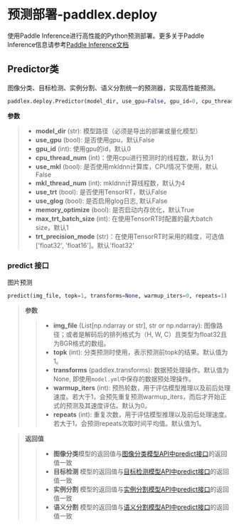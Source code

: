 # 预测部署-paddlex.deploy

使用Paddle Inference进行高性能的Python预测部署。更多关于Paddle Inference信息请参考[Paddle Inference文档](https://paddle-inference.readthedocs.io/en/latest/#)

## Predictor类

图像分类、目标检测、实例分割、语义分割统一的预测器，实现高性能预测。

```python
paddlex.deploy.Predictor(model_dir, use_gpu=False, gpu_id=0, cpu_thread_num=1, use_mkl=True, mkl_thread_num=4, use_trt=False, use_glog=False, memory_optimize=True, max_trt_batch_size=1, trt_precision_mode='float32')
```

**参数**

> * **model_dir** (str): 模型路径（必须是导出的部署或量化模型）
> * **use_gpu** (bool): 是否使用gpu，默认False
> * **gpu_id** (int): 使用gpu的id，默认0
> * **cpu_thread_num** (int)：使用cpu进行预测时的线程数，默认为1
> * **use_mkl** (bool): 是否使用mkldnn计算库，CPU情况下使用，默认False
> * **mkl_thread_num** (int): mkldnn计算线程数，默认为4
> * **use_trt** (bool): 是否使用TensorRT，默认False
> * **use_glog** (bool): 是否启用glog日志, 默认False
> * **memory_optimize** (bool): 是否启动内存优化，默认True
> * **max_trt_batch_size** (int): 在使用TensorRT时配置的最大batch size，默认1
> * **trt_precision_mode** (str)：在使用TensorRT时采用的精度，可选值['float32', 'float16']。默认'float32'


### predict 接口

图片预测

```python
predict(img_file, topk=1, transforms=None, warmup_iters=0, repeats=1)
```

> **参数**
>
> > * **img_file** (List[np.ndarray or str], str or np.ndarray):
                    图像路径；或者是解码后的排列格式为（H, W, C）且类型为float32且为BGR格式的数组。
> > * **topk** (int): 分类预测时使用，表示预测前topk的结果。默认值为1。
> > * **transforms** (paddlex.transforms): 数据预处理操作。默认值为None, 即使用`model.yml`中保存的数据预处理操作。
> > * **warmup_iters** (int): 预热轮数，用于评估模型推理以及前后处理速度。若大于1，会预先重复预测warmup_iters，而后才开始正式的预测及其速度评估。默认为0。
> > * **repeats** (int): 重复次数，用于评估模型推理以及前后处理速度。若大于1，会预测repeats次取时间平均值。默认值为1。


> **返回值**
>
> > * **图像分类**模型的返回值与[图像分类模型API中predict接口](./apis/models/classification.md#predict)的返回值一致
> > * **目标检测** 模型的返回值与[目标检测模型API中predict接口](./apis/models/detection.md#predict)的返回值一致
> > * **实例分割** 模型的返回值与[实例分割模型API中predict接口](./apis/models/instance_segmentation.md#predict)的返回值一致
> > * **语义分割** 模型的返回值与[语义分割模型API中predict接口](./apis/models/semantic_segmentation.md#predict)的返回值一致
